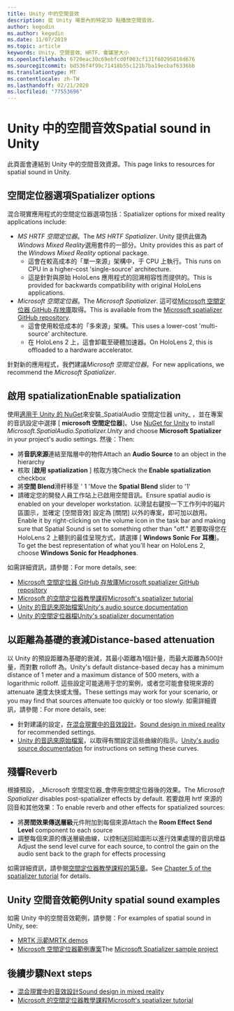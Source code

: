 ```yaml
---
title: Unity 中的空間音效
description: 從 Unity 場景內的特定3D 點播放空間音效。
author: kegodin
ms.author: kegodin
ms.date: 11/07/2019
ms.topic: article
keywords: Unity、空間音效、HRTF、會議室大小
ms.openlocfilehash: 6720eac30c69ebfcd0f003cf131f60295818d676
ms.sourcegitcommit: bd536f4f99c71418b55c121b7ba19ecbaf6336bb
ms.translationtype: MT
ms.contentlocale: zh-TW
ms.lasthandoff: 02/21/2020
ms.locfileid: "77553696"
---
```

# <a name="spatial-sound-in-unity"></a><span data-ttu-id="7c10c-104">Unity 中的空間音效</span><span class="sxs-lookup"><span data-stu-id="7c10c-104">Spatial sound in Unity</span></span>

<span data-ttu-id="7c10c-105">此頁面會連結到 Unity 中的空間音效資源。</span><span class="sxs-lookup"><span data-stu-id="7c10c-105">This page links to resources for spatial sound in Unity.</span></span>

## <a name="spatializer-options"></a><span data-ttu-id="7c10c-106">空間定位器選項</span><span class="sxs-lookup"><span data-stu-id="7c10c-106">Spatializer options</span></span>
<span data-ttu-id="7c10c-107">混合現實應用程式的空間定位器選項包括：</span><span class="sxs-lookup"><span data-stu-id="7c10c-107">Spatializer options for mixed reality applications include:</span></span>
* <span data-ttu-id="7c10c-108">*MS HRTF 空間定位器*。</span><span class="sxs-lookup"><span data-stu-id="7c10c-108">The *MS HRTF Spatializer*.</span></span> <span data-ttu-id="7c10c-109">Unity 提供此做為*Windows Mixed Reality*選用套件的一部分。</span><span class="sxs-lookup"><span data-stu-id="7c10c-109">Unity provides this as part of the *Windows Mixed Reality* optional package.</span></span>
  * <span data-ttu-id="7c10c-110">這會在較高成本的「單一來源」架構中，于 CPU 上執行。</span><span class="sxs-lookup"><span data-stu-id="7c10c-110">This runs on CPU in a higher-cost 'single-source' architecture.</span></span>
  * <span data-ttu-id="7c10c-111">這是針對與原始 HoloLens 應用程式的回溯相容性而提供的。</span><span class="sxs-lookup"><span data-stu-id="7c10c-111">This is provided for backwards compatibility with original HoloLens applications.</span></span>
* <span data-ttu-id="7c10c-112">*Microsoft 空間定位器*。</span><span class="sxs-lookup"><span data-stu-id="7c10c-112">The *Microsoft Spatializer*.</span></span> <span data-ttu-id="7c10c-113">這可從[Microsoft 空間定位器 GitHub 存放庫](https://github.com/microsoft/spatialaudio-unity)取得。</span><span class="sxs-lookup"><span data-stu-id="7c10c-113">This is available from the [Microsoft spatializer GitHub repository](https://github.com/microsoft/spatialaudio-unity).</span></span>
  * <span data-ttu-id="7c10c-114">這會使用較低成本的「多來源」架構。</span><span class="sxs-lookup"><span data-stu-id="7c10c-114">This uses a lower-cost 'multi-source' architecture.</span></span>
  * <span data-ttu-id="7c10c-115">在 HoloLens 2 上，這會卸載至硬體加速器。</span><span class="sxs-lookup"><span data-stu-id="7c10c-115">On HoloLens 2, this is offloaded to a hardware accelerator.</span></span>

<span data-ttu-id="7c10c-116">針對新的應用程式，我們建議*Microsoft 空間定位器*。</span><span class="sxs-lookup"><span data-stu-id="7c10c-116">For new applications, we recommend the *Microsoft Spatializer*.</span></span>

## <a name="enable-spatialization"></a><span data-ttu-id="7c10c-117">啟用 spatialization</span><span class="sxs-lookup"><span data-stu-id="7c10c-117">Enable spatialization</span></span>

<span data-ttu-id="7c10c-118">使用[適用于 Unity 的 NuGet](https://github.com/GlitchEnzo/NuGetForUnity/releases/latest)來安裝_SpatialAudio 空間定位器 unity_ ，並在專案的音訊設定中選擇 [ **microsoft 空間定位器**]。</span><span class="sxs-lookup"><span data-stu-id="7c10c-118">Use [NuGet for Unity](https://github.com/GlitchEnzo/NuGetForUnity/releases/latest) to install _Microsoft.SpatialAudio.Spatializer.Unity_ and choose **Microsoft Spatializer** in your project's audio settings.</span></span> <span data-ttu-id="7c10c-119">然後：</span><span class="sxs-lookup"><span data-stu-id="7c10c-119">Then:</span></span>
* <span data-ttu-id="7c10c-120">將**音訊來源**連結至階層中的物件</span><span class="sxs-lookup"><span data-stu-id="7c10c-120">Attach an **Audio Source** to an object in the hierarchy</span></span>
* <span data-ttu-id="7c10c-121">核取 [**啟用 spatialization** ] 核取方塊</span><span class="sxs-lookup"><span data-stu-id="7c10c-121">Check the **Enable spatialization** checkbox</span></span>
* <span data-ttu-id="7c10c-122">將**空間 Blend**滑杆移至 ' 1 '</span><span class="sxs-lookup"><span data-stu-id="7c10c-122">Move the **Spatial Blend** slider to '1'</span></span>
* <span data-ttu-id="7c10c-123">請確定您的開發人員工作站上已啟用空間音訊。</span><span class="sxs-lookup"><span data-stu-id="7c10c-123">Ensure spatial audio is enabled on your developer workstation.</span></span> <span data-ttu-id="7c10c-124">以滑鼠右鍵按一下工作列中的磁片區圖示，並確定 [空間音效] 設定為 [關閉] 以外的專案，即可加以啟用。</span><span class="sxs-lookup"><span data-stu-id="7c10c-124">Enable it by right-clicking on the volume icon in the task bar and making sure that Spatial Sound is set to something other than "off."</span></span> <span data-ttu-id="7c10c-125">若要取得您在 HoloLens 2 上聽到的最佳呈現方式，請選擇 [ **Windows Sonic For 耳機**]。</span><span class="sxs-lookup"><span data-stu-id="7c10c-125">To get the best representation of what you'll hear on HoloLens 2, choose **Windows Sonic for Headphones**.</span></span>

<span data-ttu-id="7c10c-126">如需詳細資訊，請參閱：</span><span class="sxs-lookup"><span data-stu-id="7c10c-126">For more details, see:</span></span>
* [<span data-ttu-id="7c10c-127">Microsoft 空間定位器 GitHub 存放庫</span><span class="sxs-lookup"><span data-stu-id="7c10c-127">Microsoft spatializer GitHub repository</span></span>](https://github.com/microsoft/spatialaudio-unity)
* [<span data-ttu-id="7c10c-128">Microsoft 的空間定位器教學課程</span><span class="sxs-lookup"><span data-stu-id="7c10c-128">Microsoft's spatializer tutorial</span></span>](unity-spatial-audio-ch1.md)
* [<span data-ttu-id="7c10c-129">Unity 的音訊來原始檔案</span><span class="sxs-lookup"><span data-stu-id="7c10c-129">Unity's audio source documentation</span></span>](https://docs.unity3d.com/2019.3/Documentation/Manual/class-AudioSource.html)
* [<span data-ttu-id="7c10c-130">Unity 的空間定位器檔</span><span class="sxs-lookup"><span data-stu-id="7c10c-130">Unity's spatializer documentation</span></span>](https://docs.unity3d.com/Manual/VRAudioSpatializer.html)

## <a name="distance-based-attenuation"></a><span data-ttu-id="7c10c-131">以距離為基礎的衰減</span><span class="sxs-lookup"><span data-stu-id="7c10c-131">Distance-based attenuation</span></span>
<span data-ttu-id="7c10c-132">以 Unity 的預設距離為基礎的衰減，其最小距離為1個計量，而最大距離為500計量，而對數 rolloff 為。</span><span class="sxs-lookup"><span data-stu-id="7c10c-132">Unity's default distance-based decay has a minimum distance of 1 meter and a maximum distance of 500 meters, with a logarithmic rolloff.</span></span> <span data-ttu-id="7c10c-133">這些設定可能適用于您的案例，或者您可能會發現來源的 attenuate 速度太快或太慢。</span><span class="sxs-lookup"><span data-stu-id="7c10c-133">These settings may work for your scenario, or you may find that sources attenuate too quickly or too slowly.</span></span> <span data-ttu-id="7c10c-134">如需詳細資訊，請參閱：</span><span class="sxs-lookup"><span data-stu-id="7c10c-134">For more details, see:</span></span>
* <span data-ttu-id="7c10c-135">針對建議的設定，[在混合現實中的音效設計](spatial-sound-design.md)。</span><span class="sxs-lookup"><span data-stu-id="7c10c-135">[Sound design in mixed reality](spatial-sound-design.md) for recommended settings.</span></span>
* <span data-ttu-id="7c10c-136">[Unity 的音訊來原始檔案](https://docs.unity3d.com/2019.3/Documentation/Manual/class-AudioSource.html)，以取得有關設定這些曲線的指示。</span><span class="sxs-lookup"><span data-stu-id="7c10c-136">[Unity's audio source documentation](https://docs.unity3d.com/2019.3/Documentation/Manual/class-AudioSource.html) for instructions on setting these curves.</span></span>

## <a name="reverb"></a><span data-ttu-id="7c10c-137">殘響</span><span class="sxs-lookup"><span data-stu-id="7c10c-137">Reverb</span></span>
<span data-ttu-id="7c10c-138">根據預設， _Microsoft 空間定位器_會停用空間定位器後的效果。</span><span class="sxs-lookup"><span data-stu-id="7c10c-138">The _Microsoft Spatializer_ disables post-spatializer effects by default.</span></span> <span data-ttu-id="7c10c-139">若要啟用 hrtf 來源的回音和其他效果：</span><span class="sxs-lookup"><span data-stu-id="7c10c-139">To enable reverb and other effects for spatialized sources:</span></span>
* <span data-ttu-id="7c10c-140">將**房間效果傳送層級**元件附加到每個來源</span><span class="sxs-lookup"><span data-stu-id="7c10c-140">Attach the **Room Effect Send Level** component to each source</span></span>
* <span data-ttu-id="7c10c-141">調整每個來源的傳送層級曲線，以控制送回給圖形以進行效果處理的音訊增益</span><span class="sxs-lookup"><span data-stu-id="7c10c-141">Adjust the send level curve for each source, to control the gain on the audio sent back to the graph for effects processing</span></span>

<span data-ttu-id="7c10c-142">如需詳細資訊，請參閱[空間定位器教學課程的第5章](unity-spatial-audio-ch5.md)。</span><span class="sxs-lookup"><span data-stu-id="7c10c-142">See [Chapter 5 of the spatializer tutorial](unity-spatial-audio-ch5.md) for details.</span></span>

## <a name="unity-spatial-sound-examples"></a><span data-ttu-id="7c10c-143">Unity 空間音效範例</span><span class="sxs-lookup"><span data-stu-id="7c10c-143">Unity spatial sound examples</span></span>
<span data-ttu-id="7c10c-144">如需 Unity 中的空間音效範例，請參閱：</span><span class="sxs-lookup"><span data-stu-id="7c10c-144">For examples of spatial sound in Unity, see:</span></span>
* [<span data-ttu-id="7c10c-145">MRTK 示範</span><span class="sxs-lookup"><span data-stu-id="7c10c-145">MRTK demos</span></span>](https://github.com/microsoft/MixedRealityToolkit-Unity/tree/mrtk_release/Assets/MixedRealityToolkit.Examples/Demos/Audio)
* <span data-ttu-id="7c10c-146">[Microsoft 空間定位器範例專案](https://github.com/microsoft/spatialaudio-unity/tree/master/Samples/MicrosoftSpatializerSample)</span><span class="sxs-lookup"><span data-stu-id="7c10c-146">The [Microsoft Spatializer sample project](https://github.com/microsoft/spatialaudio-unity/tree/master/Samples/MicrosoftSpatializerSample)</span></span>

## <a name="next-steps"></a><span data-ttu-id="7c10c-147">後續步驟</span><span class="sxs-lookup"><span data-stu-id="7c10c-147">Next steps</span></span>
* [<span data-ttu-id="7c10c-148">混合現實中的音效設計</span><span class="sxs-lookup"><span data-stu-id="7c10c-148">Sound design in mixed reality</span></span>](spatial-sound-design.md)
* [<span data-ttu-id="7c10c-149">Microsoft 的空間定位器教學課程</span><span class="sxs-lookup"><span data-stu-id="7c10c-149">Microsoft's spatializer tutorial</span></span>](unity-spatial-audio-ch1.md)

